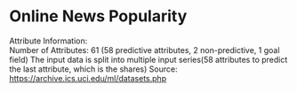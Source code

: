 # Online News Popularity
Attribute Information:\
Number of Attributes: 61 (58 predictive attributes, 2 non-predictive, 1 goal field)
The input data is split into multiple input series(58 attributes to predict the last attribute, which is the shares)
Source: https://archive.ics.uci.edu/ml/datasets.php 
